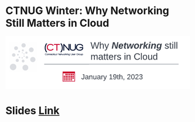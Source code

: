 # CTNUG Winter: Why Networking Still Matters in Cloud

![CTNUG](ctnug-winter.png)

# Slides [Link](ctnug-winter-2023.pdf)
